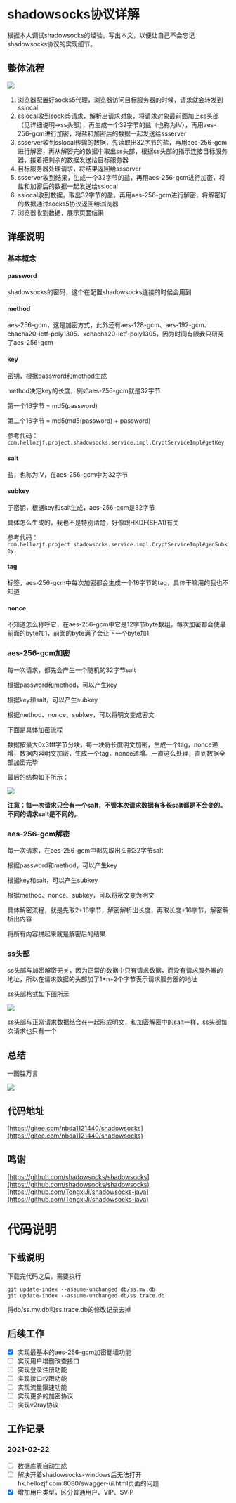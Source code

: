 # shadowsocks协议详解

根据本人调试shadowsocks的经验，写出本文，以便让自己不会忘记shadowsocks协议的实现细节。

## 整体流程



![](http://hk.hellozjf.com:9000/uploads/2021/2/19/ss架构.jpg)

1. 浏览器配置好socks5代理，浏览器访问目标服务器的时候，请求就会转发到sslocal
2. sslocal收到socks5请求，解析出请求对象，将请求对象最前面加上ss头部（见详细说明->ss头部），再生成一个32字节的盐（也称为IV），再用aes-256-gcm进行加密，将盐和加密后的数据一起发送给ssserver
3. ssserver收到sslocal传输的数据，先读取出32字节的盐，再用aes-256-gcm进行解密，再从解密完的数据中取出ss头部，根据ss头部的指示连接目标服务器，接着把剩余的数据发送给目标服务器
4. 目标服务器处理请求，将结果返回给ssserver
5. ssserver收到结果，生成一个32字节的盐，再用aes-256-gcm进行加密，将盐和加密后的数据一起发送给sslocal
6. sslocal收到数据，取出32字节的盐，再用aes-256-gcm进行解密，将解密好的数据通过socks5协议返回给浏览器
7. 浏览器收到数据，展示页面结果

## 详细说明

### 基本概念

#### password

shadowsocks的密码，这个在配置shadowsocks连接的时候会用到

#### method

aes-256-gcm，这是加密方式，此外还有aes-128-gcm、aes-192-gcm、chacha20-ietf-poly1305、xchacha20-ietf-poly1305，因为时间有限我只研究了aes-256-gcm

#### key

密钥，根据password和method生成

method决定key的长度，例如aes-256-gcm就是32字节

第一个16字节 = md5(password)

第二个16字节 = md5(md5(password) + password)

参考代码：`com.hellozjf.project.shadowsocks.service.impl.CryptServiceImpl#getKey`

#### salt

盐，也称为IV，在aes-256-gcm中为32字节

#### subkey

子密钥，根据key和salt生成，aes-256-gcm是32字节

具体怎么生成的，我也不是特别清楚，好像跟HKDF(SHA1)有关

参考代码：`com.hellozjf.project.shadowsocks.service.impl.CryptServiceImpl#genSubkey`

#### tag

标签，aes-256-gcm中每次加密都会生成一个16字节的tag，具体干嘛用的我也不知道

#### nonce

不知道怎么称呼它，在aes-256-gcm中它是12字节byte数组，每次加密都会使最前面的byte加1，前面的byte满了会让下一个byte加1

### aes-256-gcm加密

每一次请求，都先会产生一个随机的32字节salt

根据password和method，可以产生key

根据key和salt，可以产生subkey

根据method、nonce、subkey，可以将明文变成密文

下面是具体加密流程

数据按最大0x3fff字节分块，每一块将长度明文加密，生成一个tag，nonce递增，数据内容明文加密，生成一个tag，nonce递增。一直这么处理，直到数据全部加密完毕

最后的结构如下所示：

![](http://hk.hellozjf.com:9000/uploads/2021/2/19/aes-256-gcm加密.jpg)

**注意：每一次请求只会有一个salt，不管本次请求数据有多长salt都是不会变的。不同的请求salt是不同的。**

### aes-256-gcm解密

每一次请求，在aes-256-gcm中都先取出头部32字节salt

根据password和method，可以产生key

根据key和salt，可以产生subkey

根据method、nonce、subkey，可以将密文变为明文

具体解密流程，就是先取2+16字节，解密解析出长度，再取长度+16字节，解密解析出内容

将所有内容拼起来就是解密后的结果

### ss头部

ss头部与加密解密无关，因为正常的数据中只有请求数据，而没有请求服务器的地址，所以在请求数据的头部加了1+n+2个字节表示请求服务器的地址

ss头部格式如下图所示

![](http://hk.hellozjf.com:9000/uploads/2021/2/19/ss头部.jpg)

ss头部与正常请求数据结合在一起形成明文，和加密解密中的salt一样，ss头部每次请求也只有一个

## 总结

一图胜万言

![](http://hk.hellozjf.com:9000/uploads/2021/2/20/ss总结.jpg)

## 代码地址

[https://gitee.com/nbda1121440/shadowsocks](https://gitee.com/nbda1121440/shadowsocks)

## 鸣谢

[https://github.com/shadowsocks/shadowsocks](https://github.com/shadowsocks/shadowsocks)
[https://github.com/TongxiJi/shadowsocks-java](https://github.com/TongxiJi/shadowsocks-java)

# 代码说明

## 下载说明

下载完代码之后，需要执行

```
git update-index --assume-unchanged db/ss.mv.db
git update-index --assume-unchanged db/ss.trace.db
```

将db/ss.mv.db和ss.trace.db的修改记录去掉

## 后续工作

- [x] 实现最基本的aes-256-gcm加密翻墙功能
- [ ] 实现用户增删改查接口
- [ ] 实现登录注册功能
- [ ] 实现接口权限功能
- [ ] 实现流量限速功能
- [ ] 实现更多的加密协议
- [ ] 实现v2ray协议

## 工作记录

### 2021-02-22

- [ ] ~~数据库表自动生成~~
- [ ] 解决开着shadowsocks-windows后无法打开hk.hellozjf.com:8080/swagger-ui.html页面的问题
- [x] 增加用户类型，区分普通用户、VIP、SVIP
